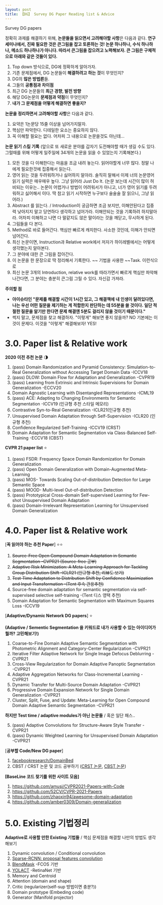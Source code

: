 ```yaml
---
layout: post
title: 【DG】 Survey DG Paper Reading list & Advice
---
```


Survey DG papers 



정확히 과제를 해결하기 위해, **논문들을 읽으면서 고려해야할 사항**은 다음과 같다. **연구 세미나에서, 진짜 필요한 것은 큰그림을 잡고 토론하는 것! 논문 하나하나, 수식 하나하나, 메소드 하나하나가 아니다. 따라서 큰그림을 잡으려고 노력해보자. 큰 그림은 구체적으로 아래와 같은 것들이 있다.**  

1. Top down 방식으로, DG에 정확하게 알아가자. 
2. 기존 문제점에서, DG 논문들이 **해결하려고 하는 것**이 무엇인지?
3. DG의 **많은 방법론**들. 
4. 그들의 **공통점과 차이점**
5. 최근 DG 논문들의 **최근 경향, 발전 방향**
6. 해당 DG논문의 **문제점과 약점**이 무엇인지?
7. **내가 그 문제점을 어떻게 해결하면 좋을지?**



**논문을 정리하면서 고려해야할 사항**은 다음과 같다. 

1. 요약은 1논문당 15줄 이상을 넘어가지말자. 
2. 핵심만 파악한다. 디테일한 요소는 중요하지 않다.
3. 꼭 이해할 필요는 없다. 어차피 그 내용으로 논문쓸것도 아닌데...



**논문 읽기 스킬 기록** (앞으로 또 새로운 분야를 갑자기 도전해야할 때가 생길 수도 있다. 그럴때를 위해 어떻게 일주일에 34개의 논문을 읽을 수 있었는지 기록해본다.)

1. 모든 것을 다 이해한다는 마음을 조금 내려 놓는다. 읽어야할게 너무 많다. 정말 나에게 필요한것에 집중해서 읽는다.
2. 영어 읽는 것을 두려워하거나 싫어하지 말아라. 솔직히 말해서 이제 너의 논문영어 읽기 실력은 매우매우 높다. 그냥 읽어라 Just Do It. (논문 보는데 시간이 많이 허비되는 이유는.. 논문이 어렵거나 방법이 어려워서가 아니고, 너가 영어 읽기를 두려워하고 싫어해서 이다. 딱 참고 읽기 시작하면 누구보다 술술술 잘 읽으니, 그냥 읽어라.)
3. Abstract 를 읽는다. / Introduction이 궁금하면 조금 보지만, 이해안된다고 집중력 낮아지지 말고 당연하다 생각하고 넘어가라. 이해안되는 것을 기록하려 하지말아라. 어차피 이해하고 나면 다 말같지도 않은 말이라는 것을 깨닫고, 무시하게 된다.
4. 그림들을 다 본다.
5. Method로 바로 들어간다. 핵심만 빠르게 캐치한다. 사소한 것인데, 이해가 안되면 넘어간다.
6. 최신 논문이면, Instruction과 Relative work에서 저자가 하이레벨에서는 어떻게 생각했는지 알아본다. 
7. 그 분야에 대한 큰 그림을 잡아간다. 
8. 이 논문을 한 문장으로 딱 정리해서 기록한다. ~~ 기법을 사용한 ~~Task. 이런식으로
9. 최신 논문 3개의 Introduction, relative work를 따라가면서 빠르게 핵심만 파악해 나간다면, 그 분야는 충분히 큰그림 그릴 수 있다. 자신감 가져라.



**주의할 점**

- **아이슈타인 "문제를 해결할 시간이 1시간 있고, 그 해결책에 내 인생이 달려있다면, 나는 우선 어떤 질문을 제기하는 게 적합한지 판단하는 데 55분을 쓸 것이다. 일단 적절한 질문을 알기만 한다면 문제 해결엔 5분도 걸리지 않을 것이기 때문이다."**
- 썩지 말고, 문제점을 찾고 해결하자. "이렇게" 해보면 좋지 않을까? NO 기본에는 이것이 문제다. 이것을 "이렇게" 해결해보자! YES!



# 3.0. Paper list & Relative work

**2020 이전 추천 논문** 🌗

1. (pass) Domain Randomization and Pyramid Consistency: Simulation-to-Real Generalization without Accessing Target Domain Data -ICCV18
2. (pass) DLOW: Domain Flow for Adaptation and Generalization -CVPR19
3. (pass) Learning from Extrinsic and Intrinsic Supervisions for Domain Generalization -ECCV20
4. Domain Agnostic Learning with Disentangled Representations -ICML19
5. (pass) ACE: Adapting to Changing Environments for Semantic Segmentation -ICCV19 (인규형 추천 스타일 메모리)
6. Contrastive Syn-to-Real Generalization -ICLR21(인규형 추천)
7. Unsupervised Domain Adaptation through Self-Supervision -ICLR20 (인규형 추천)
8. Confidence Regularized Self-Training -ICCV19 (CRST)
9. Domain Adaptation for Semantic Segmentation via Class-Balanced Self-Training -ECCV18 (CBST)



**CVPR 21 paper list** ⭐️

1. (pass) FSDR: Frequency Space Domain Randomization for Domain Generalization
2. (pass) Open Domain Generalization with Domain-Augmented Meta-Learning
3. (pass) MOS- Towards Scaling Out-of-distribution Detection for Large Semantic Space
4. (pass) MOOD- Multi-level Out-of-distribution Detection
5. (pass) Prototypical Cross-domain Self-supervised Learning for Few-shot Unsupervised Domain Adaptation
6. (pass) Domain-Irrelevant Representation Learning for Unsupervised Domain Generalization





# 4.0. Paper list & Relative work

[**꼭 읽어야 하는 추천 Paper**] ⭐️⭐️

1. ~~Source-Free Open Compound Domain Adaptation in Semantic Segmentation -CVPR21 (Source-free 공부)~~
2. ~~Adaptive Risk Minimization: A Meta-Learning Approach for Tackling Group Distribution Shift -ICLR21 (인규형 추천, 리뷰도 보기)~~
3. ~~Test-Time Adaptation to Distribution Shift by Confidence Maximization and Input Transformation -(Tent 후속 관용추천)~~
4. Source-free domain adaptation for semantic segmentation via self-supervised selective self-training -(Tent 디스 영택 추천)
5. Domain Adaptation for Semantic Segmentation with Maximum Squares Loss -ICCV19



[**Adaptive/Dynamic Network DG papers**] ⭐️

**(Adaptive / Sementic Segmentation 을 키워드로 내가 사용할 수 있는 아이디어가 뭘까? 고민해보기!)**

1. Coarse-to-Fine Domain Adaptive Semantic Segmentation with Photometric Alignment and Category-Center Regularization -CVPR21
2. Iterative Filter Adaptive Network for Single Image Defocus Deblurring -CVPR21
3. Cross-View Regularization for Domain Adaptive Panoptic Segmentation -CVPR21
4. Adaptive Aggregation Networks for Class-Incremental Learning -CVPR21
5. Dynamic Transfer for Multi-Source Domain Adaptation -CVPR21
6. Progressive Domain Expansion Network for Single Domain Generalization -CVPR21
7. Cluster, Split, Fuse, and Update: Meta-Learning for Open Compound Domain Adaptive Semantic Segmentation -CVPR21

**하지만 Test time / adaptive modules가 아닌 논문들** / 혹은 일단 패스..

5. (pass) Adaptive Convolutions for Structure-Aware Style Transfer -CVPR21
6. (pass) Dynamic Weighted Learning for Unsupervised Domain Adaptation -CVPR21



[**공부할 Code/New DG paper**]

1. [facebookresearch/DomainBed](https://github.com/facebookresearch/DomainBed)
2. CBST / CRST 논문 및 코드 공부하기 ([CRST 논문](https://github.com/yzou2/CRST), [CBST 논문](https://github.com/yzou2/CBST))



**[BaseLine 코드 찾기를 위한 사이트 모음]**

1. https://github.com/amusi/CVPR2021-Papers-with-Code
2. https://github.com/52CV/CVPR-2021-Papers
3. https://github.com/zhaoxin94/awesome-domain-adaptation
4. https://github.com/amber0309/Domain-generalization



# 5.0. Existing 기법정리

**Adaptive로 사용할 만한 Existing 기법들** / 핵심 문제점을 해결할 나만의 방법도 생각해보기

1. Dynamic convolution / Conditional convolution
2. [Sparse-RCNN: proposal features convolution](https://junha1125.github.io/blog/artificial-intelligence/2021-04-27-Sparse-R-CNN/)
3. [BlendMask](https://junha1125.github.io/blog/artificial-intelligence/2021-03-10-BlendMask/) -FCOS 기반
4. [YOLACT](https://junha1125.github.io/blog/artificial-intelligence/2021-03-05-YOLACT/) -RetinaNet 기반
5. Memory and Centroid
6. Attention (domain and shape)
7. Critic (regularizer(self-sup 방법이면 충분?))
8. Domain prototype (Embeding code)
9. Generator (Manifold projector)





